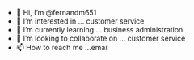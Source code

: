 - 👋 Hi, I’m @fernandm651
- 👀 I’m interested in ... customer service
- 🌱 I’m currently learning ... business administration
- 💞️ I’m looking to collaborate on ... customer service
- 📫 How to reach me ...email

<!---
fernandm651/fernandm651 is a ✨ special ✨ repository because its `README.md` (this file) appears on your GitHub profile.
You can click the Preview link to take a look at your changes.
--->
